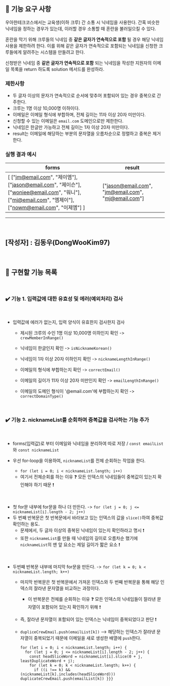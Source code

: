 ## 🚀 기능 요구 사항

우아한테크코스에서는 교육생(이하 크루) 간 소통 시 닉네임을 사용한다. 간혹 비슷한 닉네임을 정하는 경우가 있는데, 이러할 경우 소통할 때 혼란을 불러일으킬 수 있다.

혼란을 막기 위해 크루들의 닉네임 중 **같은 글자가 연속적으로 포함** 될 경우 해당 닉네임 사용을 제한하려 한다. 이를 위해 같은 글자가 연속적으로 포함되는 닉네임을 신청한 크루들에게 알려주는 시스템을 만들려고 한다.


신청받은 닉네임 중 **같은 글자가 연속적으로 포함** 되는 닉네임을 작성한 지원자의 이메일 목록을 return 하도록 solution 메서드를 완성하라.

### 제한사항

- 두 글자 이상의 문자가 연속적으로 순서에 맞추어 포함되어 있는 경우 중복으로 간주한다.
- 크루는 1명 이상 10,000명 이하이다.
- 이메일은 이메일 형식에 부합하며, 전체 길이는 11자 이상 20자 미만이다.
- 신청할 수 있는 이메일은 `email.com` 도메인으로만 제한한다.
- 닉네임은 한글만 가능하고 전체 길이는 1자 이상 20자 미만이다.
- result는 이메일에 해당하는 부분의 문자열을 오름차순으로 정렬하고 중복은 제거한다.

### 실행 결과 예시

| forms | result |
| --- | --- |
| [ ["jm@email.com", "제이엠"], ["jason@email.com", "제이슨"], ["woniee@email.com", "워니"], ["mj@email.com", "엠제이"], ["nowm@email.com", "이제엠"] ] | ["jason@email.com", "jm@email.com", "mj@email.com"] |

------------------------------
<br>

## [작성자] : 김동우(DongWooKim97) 
</br> 

## 📝 구현할 기능 목록
</br> 

### ✔️ 기능 1. 입력값에 대한 유효성 및 에러(예외처리) 검사
<br>

  - 입력값에 에러가 없는지, 입력 양식이 유효한지 검사한지 검사  

    - 제시된 크루의 수인 1명 이상 10,000명 이하인지 확인 -> ```crewMemberInRange()```

    - 닉네임이 한글인지 확인 -> ```isNicknameKorean()```

    - 닉네임이 1자 이상 20자 이하인지 확인 -> ```nicknameLengthInRange()```
    
    - 이메일의 형식에 부합하는지 확인 -> ```correctEmail()``` 

    - 이메일의 길이가 11자 이상 20자 미만인지 확인 -> ```emailLengthInRange()```

    - 이메일의 도메인 형식이 '@email.com'에 부합하는지 확인 -> ```correctDomainType()```

</br> 

### ✔️ 기능 2. nicknameList를 순회하며 중복값을 검사하는 기능 추가
<br>

  - forms(입력값)로 부터 이메일와 닉네임을 분리하여 따로 저장 / ```const emailList``` 와 ```const nicknameList```

  - 우선 for-loop을 이용하여, ```nicknameList```를 전체 순회하는 작업을 한다.
    - ```for (let i = 0; i < nicknameList.length; i++)```
    - 여기서 전체순회를 하는 이유 ❓ 모든 인덱스의 닉네임들이 중복값이 있는지 확인해야 하기 때문 ❗️

<br>

  - 첫 for문 내부에 for문을 하나 더 만든다.  -> ```for (let j = 0; j <= nicknameList[i].length - 2; j++)```
  - 두 번째 반복문은 첫 반복문에서 바라보고 있는 인덱스의 값을 ```slice()```하여 중복값 확인하는 용도.
    - 문제에서, 두 글자 이상의 중복된 닉네임이 있는지 확인하라고 명시 ❗️
    - 또한 ```nicknameList```를 만들 때 닉네임의 길이로 오름차순 했기에 ```nicknameList```의 맨 앞 요소는 제일 길이가 짧은 요소 ❗️

<br>


  - 두번째 반복문 내부에 마지막 for문을 만든다.  -> ```for (let k = 0; k < nicknameList.length; k++)```
    - 마지막 반복문은 첫 반복문에서 가져온 인덱스와 두 번째 반복문을 통해 해당 인덱스의 잘라낸 문자열을 비교하는 과정이다.
      - 이 반복문은 전체를 순회하는 이유 ❓ 모든 인덱스의 닉네임들이 잘라낸 문자열이 포함되어 있는지 확인하기 위해 ❗️
    - 즉, 잘라낸 문자열이 포함되어 있는 인덱스는 닉네임이 중복되었다고 판단 ❗️ 
    - ```dupliceCrewEmail.push(emailList[k])``` --> 해당하는 인덱스가 잘라낸 문자열이 중복되었기 때문에 이메일을 새로 생성한 배열에 ```push```한다.


      ```javascrpit
      for (let i = 0; i < nicknameList.length; i++) {
        for (let j = 0; j <= nicknameList[i].length - 2; j++) {
          const headSliceWord = nicknameList[i].slice(0 + j, leastDuplicateWord + j);
          for (let k = 0; k < nicknameList.length; k++) {
            if ((i !== k) && (nicknameList[k].includes(headSliceWord))) duplicateCrewEmail.push(emailList[k]) }}}
      
      ```



  


  

    
